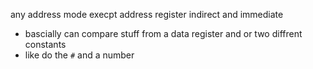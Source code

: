 
any address mode execpt address register indirect and immediate
- bascially can compare stuff from a data register and or two diffrent constants 
- like do the `#` and a number